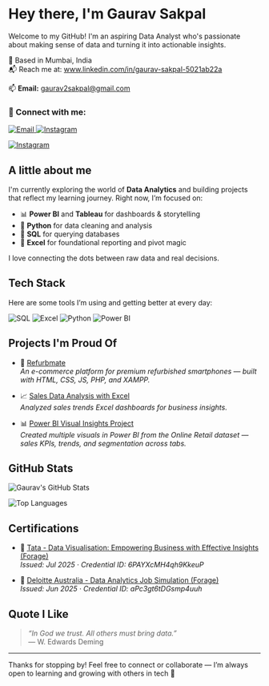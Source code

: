 # Hey there, I'm Gaurav Sakpal

Welcome to my GitHub! I'm an aspiring Data Analyst who's passionate about making sense of data and turning it into actionable insights.

📍 Based in Mumbai, India  
📬 Reach me at: www.linkedin.com/in/gaurav-sakpal-5021ab22a

📫 **Email:** gaurav2sakpal@gmail.com  

### 🔗 Connect with me:

<p align="left">
  <a href="mailto:gaurav2sakpal@gmail.com" target="_blank">
    <img src="https://img.shields.io/badge/Gmail-D14836?style=for-the-badge&logo=gmail&logoColor=white" alt="Email" />
  </a>
  <a href="https://www.instagram.com/sakp_algaurav" target="_blank">
    <img src="https://img.shields.io/badge/Instagram-E4405F?style=for-the-badge&logo=instagram&logoColor=white" alt="Instagram" />
  </a>
</p>

[![Instagram](https://camo.githubusercontent.com/14a646a2ab516c4af8961aa726117a10597be3f0e8d2711d716217fd544a2bd5/68747470733a2f2f70726f66696c652d726561646d652d67656e657261746f722e636f6d2f6173736574732f736e616b652e737667)](https://www.instagram.com/sakp_algaurav)


## A little about me

I'm currently exploring the world of **Data Analytics** and building projects that reflect my learning journey. Right now, I’m focused on:

- 📊 **Power BI** and **Tableau** for dashboards & storytelling  
- 🐍 **Python** for data cleaning and analysis  
- 🧮 **SQL** for querying databases  
- 📗 **Excel** for foundational reporting and pivot magic  

I love connecting the dots between raw data and real decisions.



## Tech Stack

Here are some tools I’m using and getting better at every day:

![SQL](https://img.shields.io/badge/-SQL-003B57?style=for-the-badge&logo=postgresql&logoColor=white)
![Excel](https://img.shields.io/badge/-Excel-107C41?style=for-the-badge&logo=microsoft-excel&logoColor=white)
![Python](https://img.shields.io/badge/-Python-3776AB?style=for-the-badge&logo=python&logoColor=white)
![Power BI](https://img.shields.io/badge/-Power%20BI-F2C811?style=for-the-badge&logo=powerbi&logoColor=black)



## Projects I'm Proud Of

- 🔧 [Refurbmate](https://github.com/GauravSakpa/Refurbmate)  
  *An e-commerce platform for premium refurbished smartphones — built with HTML, CSS, JS, PHP, and XAMPP.*

- 📈 [Sales Data Analysis with Excel](https://github.com/GauravSakpa/Sales-Data-Analysis)  
  *Analyzed sales trends  Excel dashboards for business insights.*

- 📊 [Power BI Visual Insights Project](https://github.com/GauravSakpa/PowerBI-Visuals)  
  *Created multiple visuals in Power BI from the Online Retail dataset — sales KPIs, trends, and segmentation across tabs.*



## GitHub Stats

![Gaurav's GitHub Stats](https://github-readme-stats.vercel.app/api?username=GauravSakpa&show_icons=true&theme=dracula)

![Top Languages](https://github-readme-stats.vercel.app/api/top-langs/?username=GauravSakpa&layout=compact&theme=dracula)

##  Certifications

- 📄 [Tata - Data Visualisation: Empowering Business with Effective Insights (Forage)](https://www.theforage.com)  
  *Issued: Jul 2025 · Credential ID: 6PAYXcMH4qh9KkeuP*

- 📄 [Deloitte Australia - Data Analytics Job Simulation (Forage)](https://www.theforage.com)  
  *Issued: Jun 2025 · Credential ID: aPc3gt6tDGsmp4uuh*



##  Quote I Like

> *“In God we trust. All others must bring data.”*  
> — W. Edwards Deming

---

Thanks for stopping by! Feel free to connect or collaborate — I’m always open to learning and growing with others in tech 🚀

